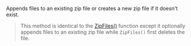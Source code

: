 ﻿Appends files  to an existing zip file or creates a new zip file if it doesn't exist. 

> This method is identical to the [ZipFiles()](VFPS://Topic/_6WW0QHQD0) function except it optionally appends files to an existing zip file while `ZipFiles()` first deletes the file.